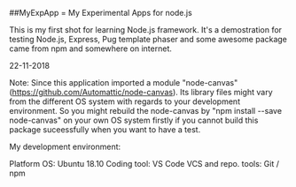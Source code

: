 ##MyExpApp = My Experimental Apps for node.js

This is my first shot for learning Node.js framework. It's a demostration for testing Node.js, Express, Pug template phaser and some awesome package came from npm and somewhere on internet.

22-11-2018

Note: Since this application imported a module "node-canvas"(https://github.com/Automattic/node-canvas). Its library files might vary from the different OS system with regards to your development environment. So you might rebuild the node-canvas by "npm install --save node-canvas" on your own OS system firstly if you cannot build this package suceessfully when you want to have a test.

My development environment:

Platform OS: Ubuntu 18.10
Coding tool: VS Code
VCS and repo. tools: Git / npm
